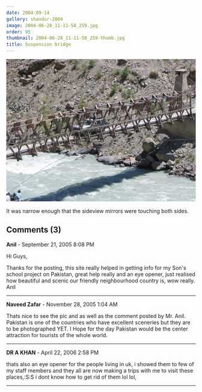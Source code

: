 ```yaml
---
date: 2004-09-14
gallery: shandur-2004
image: 2004-06-28_11-11-58_259.jpg
order: 95
thumbnail: 2004-06-28_11-11-58_259-thumb.jpg
title: Suspension bridge
---
```


![Suspension bridge](./2004-06-28_11-11-58_259.jpg)

It was narrow enough that the sideview mirrors were touching both sides.

<div id="comments">

## Comments (3)

**Anil** - September 21, 2005  8:08 PM

Hi Guys,

Thanks for the posting, this site really helped in getting info for my Son's school project on Pakistan, great help really and an eye opener, just realised how beautiful and scenic our friendly neighbourhood country is, wow really.
Anil

---

**Naveed Zafar** - November 28, 2005  1:04 AM

Thats nice to see the pic and as well as the comment posted by Mr. Anil. Pakistan is one of the countries who have excellent sceneries but they are to be photographed YET. I Hope for the day Pakistan would be the center attraction for tourists of the whole world.

---

**DR A KHAN** - April 22, 2006  2:58 PM

thats also an eye opener for the people living in uk, i showed them to few of my staff members and they all are now making a trips with me to visit these places,:S:S i dont know how to get rid of them lol lol,

---

</div>